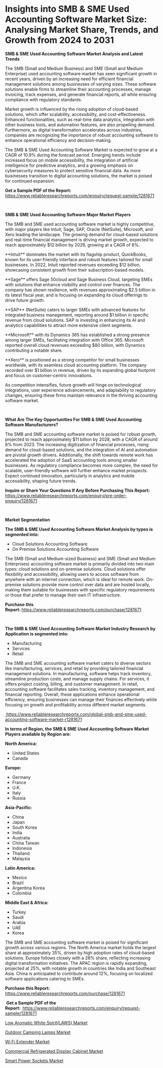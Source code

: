 <p><h1>Insights into SMB & SME Used Accounting Software Market Size: Analysing Market Share, Trends, and Growth from 2024 to 2031</h1></p><p><strong>SMB & SME Used Accounting Software Market Analysis and Latest Trends</strong></p>
<p><p>The SMB (Small and Medium Business) and SME (Small and Medium Enterprise) used accounting software market has seen significant growth in recent years, driven by an increasing need for efficient financial management solutions among businesses of varying sizes. These software solutions enable firms to streamline their accounting processes, manage invoicing, track expenses, and generate financial reports, all while ensuring compliance with regulatory standards.</p><p>Market growth is influenced by the rising adoption of cloud-based solutions, which offer scalability, accessibility, and cost-effectiveness. Enhanced functionalities, such as real-time data analytics, integration with other business tools, and automation features, are also propelling demand. Furthermore, as digital transformation accelerates across industries, companies are recognizing the importance of robust accounting software to enhance operational efficiency and decision-making.</p><p>The SMB & SME Used Accounting Software Market is expected to grow at a CAGR of 10.9% during the forecast period. Emerging trends include increased focus on mobile accessibility, the integration of artificial intelligence for predictive analytics, and a growing emphasis on cybersecurity measures to protect sensitive financial data. As more businesses transition to digital accounting solutions, the market is poised for continued expansion.</p></p>
<p><strong>Get a Sample PDF of the Report:&nbsp;</strong> <a href="https://www.reliableresearchreports.com/enquiry/request-sample/1281671?utm_campaign=5&utm_medium=2&utm_source=Github&utm_content=ia&utm_term=30092024&utm_id=smb-sme-used-accounting-software">https://www.reliableresearchreports.com/enquiry/request-sample/1281671</a></p>
<p>&nbsp;</p>
<p><strong>SMB & SME Used Accounting Software Major Market Players</strong></p>
<p><p>The SMB and SME used accounting software market is highly competitive, with major players like Intuit, Sage, SAP, Oracle (NetSuite), Microsoft, and Xero leading the landscape. The growing demand for cloud-based solutions and real-time financial management is driving market growth, expected to reach approximately $12 billion by 2026, growing at a CAGR of 8%.</p><p>**Intuit** dominates the market with its flagship product, QuickBooks, known for its user-friendly interface and robust features tailored for small businesses. In 2022, Intuit reported revenues exceeding $12 billion, showcasing consistent growth from their subscription-based models.</p><p>**Sage** offers Sage 50cloud and Sage Business Cloud, targeting SMEs with solutions that enhance visibility and control over finances. The company has shown resilience, with revenues approximating $2.5 billion in its latest fiscal year, and is focusing on expanding its cloud offerings to drive future growth.</p><p>**SAP** (NetSuite) caters to larger SMEs with advanced features for integrated business management, reporting around $1 billion in specific revenue from cloud solutions. SAP is investing in enhancing its AI and analytics capabilities to attract more extensive client segments.</p><p>**Microsoft** with its Dynamics 365 has established a strong presence among larger SMEs, facilitating integration with Office 365. Microsoft reported overall cloud revenues exceeding $80 billion, with Dynamics contributing a notable share.</p><p>**Xero** is positioned as a strong competitor for small businesses worldwide, with its seamless cloud accounting platform. The company recorded over $1 billion in revenue, driven by its expanding global footprint and focus on customer-centric innovations.</p><p>As competition intensifies, future growth will hinge on technological integrations, user experience advancements, and adaptability to regulatory changes, ensuring these firms maintain relevance in the thriving accounting software market.</p></p>
<p>&nbsp;</p>
<p><strong>What Are The Key Opportunities For SMB & SME Used Accounting Software Manufacturers?</strong></p>
<p><p>The SMB and SME accounting software market is poised for robust growth, projected to reach approximately $11 billion by 2028, with a CAGR of around 8% from 2023. The increasing digitization of financial processes, rising demand for cloud-based solutions, and the integration of AI and automation are pivotal growth drivers. Additionally, the shift towards remote work has accelerated the adoption of SaaS accounting tools among smaller businesses. As regulatory compliance becomes more complex, the need for scalable, user-friendly software will further enhance market prospects. Expect continued innovation, particularly in analytics and mobile accessibility, shaping future trends.</p></p>
<p><strong>Inquire or Share Your Questions If Any Before Purchasing This Report:</strong> <a href="https://www.reliableresearchreports.com/enquiry/pre-order-enquiry/1281671?utm_campaign=5&utm_medium=2&utm_source=Github&utm_content=ia&utm_term=30092024&utm_id=smb-sme-used-accounting-software">https://www.reliableresearchreports.com/enquiry/pre-order-enquiry/1281671</a></p>
<p>&nbsp;</p>
<p><strong>Market Segmentation</strong></p>
<p><strong>The SMB & SME Used Accounting Software Market Analysis by types is segmented into:</strong></p>
<p><ul><li>Cloud Solutions Accounting Software</li><li>On Premise Solutions Accounting Software</li></ul></p>
<p><p>The SMB (Small and Medium-sized Business) and SME (Small and Medium Enterprises) accounting software market is primarily divided into two main types: cloud solutions and on-premise solutions. Cloud solutions offer flexibility and accessibility, allowing users to access software from anywhere with an internet connection, which is ideal for remote work. On-premise solutions provide more control over data and are hosted locally, making them suitable for businesses with specific regulatory requirements or those that prefer to manage their own IT infrastructure.</p></p>
<p><strong>Purchase this Report:&nbsp;</strong><a href="https://www.reliableresearchreports.com/purchase/1281671?utm_campaign=5&utm_medium=2&utm_source=Github&utm_content=ia&utm_term=30092024&utm_id=smb-sme-used-accounting-software">https://www.reliableresearchreports.com/purchase/1281671</a></p>
<p>&nbsp;</p>
<p><strong>The SMB & SME Used Accounting Software Market Industry Research by Application is segmented into:</strong></p>
<p><ul><li>Manufacturing</li><li>Services</li><li>Retail</li></ul></p>
<p><p>The SMB and SME accounting software market caters to diverse sectors like manufacturing, services, and retail by providing tailored financial management solutions. In manufacturing, software helps track inventory, streamline production costs, and manage supply chains. For services, it offers project costing, billing, and customer management. In retail, accounting software facilitates sales tracking, inventory management, and financial reporting. Overall, these applications enhance operational efficiency, ensuring businesses can manage their finances effectively while focusing on growth and profitability across different market segments.</p></p>
<p><a href="https://www.reliableresearchreports.com/global-smb-and-sme-used-accounting-software-market-r1281671?utm_campaign=5&utm_medium=2&utm_source=Github&utm_content=ia&utm_term=30092024&utm_id=smb-sme-used-accounting-software">&nbsp;https://www.reliableresearchreports.com/global-smb-and-sme-used-accounting-software-market-r1281671</a></p>
<p><strong>In terms of Region, the SMB & SME Used Accounting Software Market Players available by Region are:</strong></p>
<p>
    <p> <strong> North America: </strong>
        <ul>
            <li>United States</li>
            <li>Canada</li>
        </ul>
        </p> 
    <p> <strong> Europe: </strong>
        <ul>
            <li>Germany</li>
            <li>France</li>
            <li>U.K.</li>
            <li>Italy</li>
            <li>Russia</li>
        </ul>
        </p> 
    <p> <strong> Asia-Pacific: </strong>
        <ul>
            <li>China</li>
            <li>Japan</li>
            <li>South Korea</li>
            <li>India</li>
            <li>Australia</li>
            <li>China Taiwan</li>
            <li>Indonesia</li>
            <li>Thailand</li>
            <li>Malaysia</li>
        </ul>
        </p> 
    <p> <strong> Latin America: </strong>
        <ul>
            <li>Mexico</li>
            <li>Brazil</li>
            <li>Argentina Korea</li>
            <li>Colombia</li>
        </ul>
        </p> 
    <p> <strong> Middle East & Africa: </strong>
        <ul>
            <li>Turkey</li>
            <li>Saudi</li>
            <li>Arabia</li>
            <li>UAE</li>
            <li>Korea</li>
        </ul>
    </p>
    </p>
<p><p>The SMB and SME accounting software market is poised for significant growth across various regions. The North America market holds the largest share at approximately 35%, driven by high adoption rates of cloud-based solutions. Europe follows closely with a 28% share, reflecting increasing digital transformation initiatives. The APAC region is rapidly expanding, projected at 25%, with notable growth in countries like India and Southeast Asia. China is anticipated to contribute around 12%, focusing on localized software applications catering to SMEs.</p></p>
<p><strong>Purchase this Report: </strong><a href="https://www.reliableresearchreports.com/purchase/1281671?utm_campaign=5&utm_medium=2&utm_source=Github&utm_content=ia&utm_term=30092024&utm_id=smb-sme-used-accounting-software">https://www.reliableresearchreports.com/purchase/1281671</a></p>
<p>&nbsp;<strong>Get a Sample PDF of the Report:&nbsp;&nbsp;</strong><a href="https://www.reliableresearchreports.com/enquiry/request-sample/1281671?utm_campaign=5&utm_medium=2&utm_source=Github&utm_content=ia&utm_term=30092024&utm_id=smb-sme-used-accounting-software">https://www.reliableresearchreports.com/enquiry/request-sample/1281671</a></p>
<p><strong></strong></p>
<p><p><a href="https://github.com/AnnDiaz698/Market-Research-Report-List-1/blob/main/low-aromatic-white-spiritlaws-market.md?utm_campaign=5&utm_medium=2&utm_source=Github&utm_content=ia&utm_term=30092024&utm_id=smb-sme-used-accounting-software">Low Aromatic White Spirit(LAWS) Market</a></p><p><a href="https://www.linkedin.com/pulse/outdoor-camping-lamps-market-research-report-exploring-quxac?utm_campaign=5&utm_medium=2&utm_source=Github&utm_content=ia&utm_term=30092024&utm_id=smb-sme-used-accounting-software">Outdoor Camping Lamps Market</a></p><p><a href="https://issuu.com/reportprime-2/docs/wi-fi-extender-market-size-2030.ppt_f0ad6765d6e08d?utm_campaign=5&utm_medium=2&utm_source=Github&utm_content=ia&utm_term=30092024&utm_id=smb-sme-used-accounting-software">Wi Fi Extender Market</a></p><p><a href="https://www.linkedin.com/pulse/how-commercial-refrigerated-display-cabinet-market-xshme?utm_campaign=5&utm_medium=2&utm_source=Github&utm_content=ia&utm_term=30092024&utm_id=smb-sme-used-accounting-software">Commercial Refrigerated Display Cabinet Market</a></p><p><a href="https://issuu.com/reportprime-2/docs/smart-power-sockets-market-size-203_63c3df710f36c9?utm_campaign=5&utm_medium=2&utm_source=Github&utm_content=ia&utm_term=30092024&utm_id=smb-sme-used-accounting-software">Smart Power Sockets Market</a></p></p>